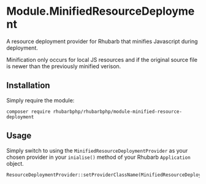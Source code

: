 # Module.MinifiedResourceDeployment

A resource deployment provider for Rhubarb that minifies Javascript during deployment.

Minification only occurs for local JS resources and if the original source file is
newer than the previously minified verison. 

## Installation

Simply require the module:

```
composer require rhubarbphp/rhubarbphp/module-minified-resource-deployment
```

## Usage

Simply switch to using the `MinifiedResourceDeploymentProvider` as your chosen provider in your
`inialise()` method of your Rhubarb `Application` object. 

```php
ResourceDeploymentProvider::setProviderClassName(MinifiedResourceDeploymentProvider::class);
```
